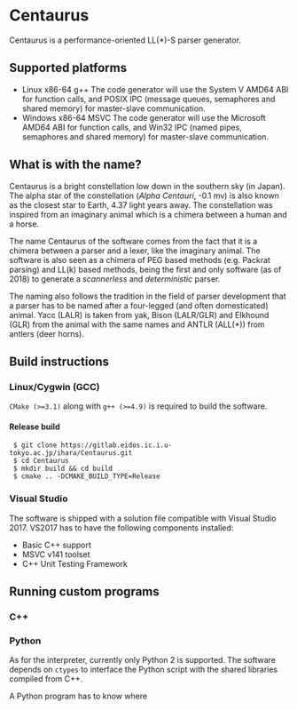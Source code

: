 Centaurus
========

Centaurus is a performance-oriented LL(\*)-S parser generator.

## Supported platforms

* Linux x86-64 g++
The code generator will use the System V AMD64 ABI for function calls,
and POSIX IPC (message queues, semaphores and shared memory) for master-slave communication.
* Windows x86-64 MSVC
The code generator will use the Microsoft AMD64 ABI for function calls,
and Win32 IPC (named pipes, semaphores and shared memory) for master-slave communication.

## What is with the name?

Centaurus is a bright constellation low down in the southern sky (in Japan).
The alpha star of the constellation (*Alpha Centauri*, -0.1 mv) is also known as the closest star to Earth, 4.37 light years away.
The constellation was inspired from an imaginary animal which is a chimera between a human and a horse.

The name Centaurus of the software comes from the fact that it is a chimera between a parser and a lexer, like the imaginary animal.
The software is also seen as a chimera of PEG based methods (e.g. Packrat parsing) and LL(k) based methods,
being the first and only software (as of 2018) to generate a *scannerless* and *deterministic* parser.

The naming also follows the tradition in the field of parser development that a parser has to be named after a four-legged (and often domesticated) animal.
Yacc (LALR) is taken from yak, Bison (LALR/GLR) and Elkhound (GLR) from the animal with the same names and ANTLR (ALL(*)) from antlers (deer horns).

## Build instructions

### Linux/Cygwin (GCC)

```CMake (>=3.1)``` along with ```g++ (>=4.9)``` is required to build the software.

#### Release build

```
 $ git clone https://gitlab.eidos.ic.i.u-tokyo.ac.jp/ihara/Centaurus.git
 $ cd Centaurus
 $ mkdir build && cd build
 $ cmake .. -DCMAKE_BUILD_TYPE=Release
```

### Visual Studio

The software is shipped with a solution file compatible with Visual Studio 2017.
VS2017 has to have the following components installed:

 * Basic C++ support
 * MSVC v141 toolset
 * C++ Unit Testing Framework

## Running custom programs

### C++



### Python

As for the interpreter, currently only Python 2 is supported. The software depends on ```ctypes``` to interface the Python script with the shared libraries compiled from C++.

A Python program has to know where 